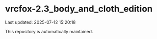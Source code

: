 # vrcfox-2.3_body_and_cloth_edition

Last updated: 2025-07-12 15:20:18

This repository is automatically maintained.

